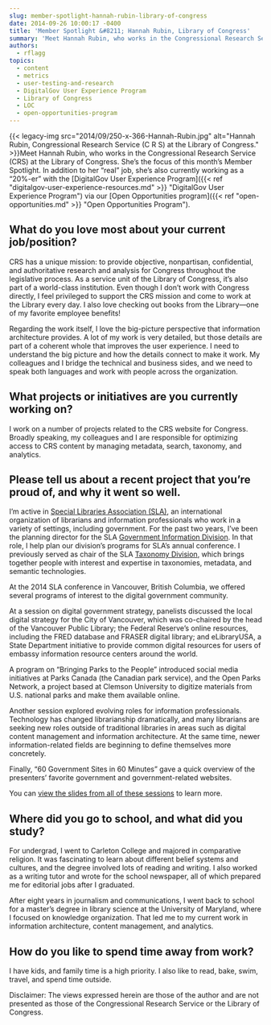 ```yaml
---
slug: member-spotlight-hannah-rubin-library-of-congress
date: 2014-09-26 10:00:17 -0400
title: 'Member Spotlight &#8211; Hannah Rubin, Library of Congress'
summary: 'Meet Hannah Rubin, who works in the Congressional Research Service (CRS) at the Library of Congress. She&#8217;s the focus of this month&#8217;s Member Spotlight. In addition to her &#8220;real&#8221; job, she&#8217;s also currently working as a &#8220;20%-er&#8221; with the'
authors:
  - rflagg
topics:
  - content
  - metrics
  - user-testing-and-research
  - DigitalGov User Experience Program
  - Library of Congress
  - LOC
  - open-opportunities-program
---
```


{{< legacy-img src="2014/09/250-x-366-Hannah-Rubin.jpg" alt="Hannah Rubin, Congressional Research Service (C R S) at the Library of Congress." >}}Meet Hannah Rubin, who works in the Congressional Research Service (CRS) at the Library of Congress. She&#8217;s the focus of this month&#8217;s Member Spotlight. In addition to her &#8220;real&#8221; job, she&#8217;s also currently working as a &#8220;20%-er&#8221; with the [DigitalGov User Experience Program]({{< ref "digitalgov-user-experience-resources.md" >}} "DigitalGov User Experience Program") via our [Open Opportunities program]({{< ref "open-opportunities.md" >}} "Open Opportunities Program").

## What do you love most about your current job/position?

CRS has a unique mission: to provide objective, nonpartisan, confidential, and authoritative research and analysis for Congress throughout the legislative process. As a service unit of the Library of Congress, it’s also part of a world-class institution. Even though I don’t work with Congress directly, I feel privileged to support the CRS mission and come to work at the Library every day. I also love checking out books from the Library—one of my favorite employee benefits!

Regarding the work itself, I love the big-picture perspective that information architecture provides. A lot of my work is very detailed, but those details are part of a coherent whole that improves the user experience. I need to understand the big picture and how the details connect to make it work. My colleagues and I bridge the technical and business sides, and we need to speak both languages and work with people across the organization.

## What projects or initiatives are you currently working on?

I work on a number of projects related to the CRS website for Congress. Broadly speaking, my colleagues and I are responsible for optimizing access to CRS content by managing metadata, search, taxonomy, and analytics.

## Please tell us about a recent project that you’re proud of, and why it went so well.

I’m active in [Special Libraries Association (SLA)](http://www.sla.org/ "Special Libraries Association"), an international organization of librarians and information professionals who work in a variety of settings, including government. For the past two years, I’ve been the planning director for the SLA [Government Information Division](http://govinfo.sla.org/ "SLA Government Information Division"). In that role, I help plan our division’s programs for SLA’s annual conference. I previously served as chair of the SLA [Taxonomy Division](http://taxonomy.sla.org/ "SLA Taxonomy Division"), which brings together people with interest and expertise in taxonomies, metadata, and semantic technologies.

At the 2014 SLA conference in Vancouver, British Columbia, we offered several programs of interest to the digital government community.

At a session on digital government strategy, panelists discussed the local digital strategy for the City of Vancouver, which was co-chaired by the head of the Vancouver Public Library; the Federal Reserve’s online resources, including the FRED database and FRASER digital library; and eLibraryUSA, a State Department initiative to provide common digital resources for users of embassy information resource centers around the world.

A program on “Bringing Parks to the People” introduced social media initiatives at Parks Canada (the Canadian park service), and the Open Parks Network, a project based at Clemson University to digitize materials from U.S. national parks and make them available online.

Another session explored evolving roles for information professionals. Technology has changed librarianship dramatically, and many librarians are seeking new roles outside of traditional libraries in areas such as digital content management and information architecture. At the same time, newer information-related fields are beginning to define themselves more concretely.

Finally, “60 Government Sites in 60 Minutes” gave a quick overview of the presenters’ favorite government and government-related websites.

You can [view the slides from all of these sessions](http://www.slideshare.net/SLADGI/presentations "slides from 2014 SLA Conference") to learn more.

## Where did you go to school, and what did you study?

For undergrad, I went to Carleton College and majored in comparative religion. It was fascinating to learn about different belief systems and cultures, and the degree involved lots of reading and writing. I also worked as a writing tutor and wrote for the school newspaper, all of which prepared me for editorial jobs after I graduated.

After eight years in journalism and communications, I went back to school for a master’s degree in library science at the University of Maryland, where I focused on knowledge organization. That led me to my current work in information architecture, content management, and analytics.

## How do you like to spend time away from work?

I have kids, and family time is a high priority. I also like to read, bake, swim, travel, and spend time outside.

Disclaimer: The views expressed herein are those of the author and are not presented as those of the Congressional Research Service or the Library of Congress.